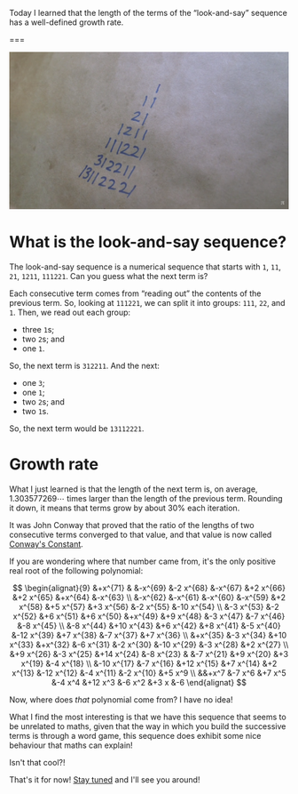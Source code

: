 Today I learned that the length of the terms of the “look-and-say” sequence has a well-defined growth rate.

===

![A screenshot of a Numberphile video on the look-and-say sequence displaying the first terms of the look-and-say sequence.](thumbnail.png "The first few terms of the look-and-say sequence.")


# What is the look-and-say sequence?

The look-and-say sequence is a numerical sequence that starts with `1`,
`11`, `21`, `1211`, `111221`.
Can you guess what the next term is?

Each consecutive term comes from “reading out” the contents of the previous term.
So, looking at `111221`, we can split it into groups: `111`, `22`, and `1`.
Then, we read out each group:

 - three `1`s;
 - two `2`s; and
 - one `1`.

So, the next term is `312211`.
And the next:

 - one `3`;
 - one `1`;
 - two `2`s; and
 - two `1`s.

So, the next term would be `13112221`.


# Growth rate

What I just learned is that the length of the next term is, on average,
$1.303577269\cdots$ times larger than the length of the previous term.
Rounding it down, it means that terms grow by about $30\%$ each iteration.

It was John Conway that proved that the ratio of the lengths of two consecutive terms converged to that value,
and that value is now called [Conway's Constant][cc].

If you are wondering where that number came from, it's the only positive real root of the following polynomial:

$$
\begin{alignat}{9}
 &+x^{71} & &-x^{69}  &-2 x^{68}  &-x^{67}  &+2 x^{66}  &+2 x^{65}  &+x^{64}  &-x^{63} \\
 &-x^{62} &-x^{61} &-x^{60}  &-x^{59}  &+2 x^{58}  &+5 x^{57}  &+3 x^{56}  &-2 x^{55}  &-10 x^{54} \\
 &-3 x^{53} &-2 x^{52} &+6 x^{51} &+6 x^{50} &+x^{49} &+9 x^{48} &-3 x^{47} &-7 x^{46} &-8 x^{45} \\
 &-8 x^{44} &+10 x^{43} &+6 x^{42} &+8 x^{41} &-5 x^{40} &-12 x^{39} &+7 x^{38} &-7 x^{37} &+7 x^{36} \\
 &+x^{35} &-3 x^{34} &+10 x^{33} &+x^{32} &-6 x^{31} &-2 x^{30} &-10 x^{29} &-3 x^{28} &+2 x^{27} \\
 &+9 x^{26} &-3 x^{25} &+14 x^{24} &-8 x^{23} & &-7 x^{21} &+9 x^{20} &+3 x^{19} &-4 x^{18} \\
 &-10 x^{17} &-7 x^{16} &+12 x^{15} &+7 x^{14} &+2 x^{13} &-12 x^{12} &-4 x^{11} &-2 x^{10} &+5 x^9 \\
  &&+x^7 &-7 x^6 &+7 x^5 &-4 x^4 &+12 x^3 &-6 x^2 &+3 x &-6
\end{alignat}
$$

Now, where does _that_ polynomial come from?
I have no idea!

What I find the most interesting is that we have this sequence that seems to be unrelated to maths,
given that the way in which you build the successive terms is through a word game,
this sequence does exhibit some nice behaviour that maths can explain!

Isn't that cool?!

[cc]: https://mathworld.wolfram.com/ConwaysConstant.html


That's it for now! [Stay tuned][subscribe] and I'll see you around!

[subscribe]: /subscribe
